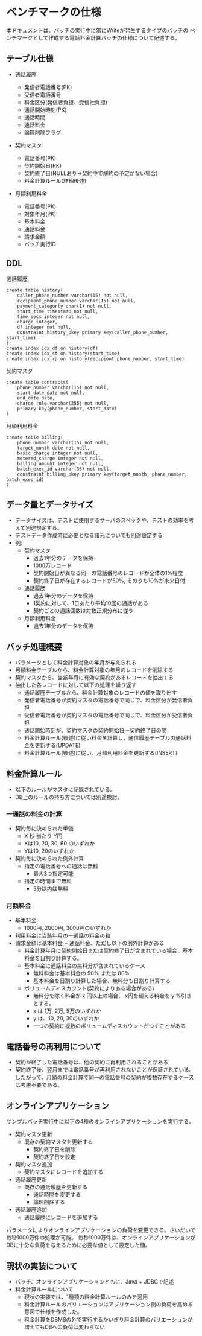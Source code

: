 # ベンチマークの仕様

本ドキュメントは、バッチの実行中に常にWriteが発生するタイプのバッチの
ベンチマークとして作成する電話料金計算バッチの仕様について記述する。

## テーブル仕様

* 通話履歴
  - 発信者電話番号(PK)
  - 受信者電話番号
  - 料金区分(発信者負担、受信社負担)
  - 通話開始時刻(PK)
  - 通話時間
  - 通話料金
  - 論理削除フラグ

* 契約マスタ
  - 電話番号(PK)
  - 契約開始日(PK)
  - 契約終了日(NULLあり->契約中で解約の予定がない場合)
  - 料金計算ルール(詳細後述)

* 月額利用料金
  - 電話番号(PK)
  - 対象年月(PK)
  - 基本料金
  - 通話料金
  - 請求金額
  - バッチ実行ID

## DDL

通話履歴
```
create table history(
    caller_phone_number varchar(15) not null,
    recipient_phone_number varchar(15) not null,
    payment_categorty char(1) not null,
    start_time timestamp not null,
    time_secs integer not null,
    charge integer,
    df integer not null,
    constraint history_pkey primary key(caller_phone_number, start_time)
)
create index idx_df on history(df)
create index idx_st on history(start_time)
create index idx_rp on history(recipient_phone_number, start_time)
```

契約マスタ
```
create table contracts(
    phone_number varchar(15) not null,
    start_date date not null,
    end_date date,
    charge_rule varchar(255) not null,
    primary key(phone_number, start_date)
)

```

月額利用料金
```
create table billing(
    phone_number varchar(15) not null,
    target_month date not null,
    basic_charge integer not null,
    metered_charge integer not null,
    billing_amount integer not null,
    batch_exec_id varchar(36) not null,
    constraint billing_pkey primary key(target_month, phone_number, batch_exec_id)
)
```


## データ量とデータサイズ

* データサイズは、テストに使用するサーバのスペックや、テストの効率を考えて別途規定する。
* テストデータ作成時に必要となる諸元についても別途設定する
* 例:
  - 契約マスタ
    * 過去1年分のデータを保持
    * 1000万レコード
    * 契約開始日が異なる同一の電話番号のレコードが全体の1%程度
    * 契約終了日が存在するレコードが50%, そのうち10%が未来日付
  - 通話履歴
    * 過去1年分のデータを保持
    * 1契約に対して、1日あたり平均10回の通話がある
    * 契約ごとの通話回数は対数正規分布に従う
  - 月額利用料金
    * 過去1年分のデータを保持


## バッチ処理概要

* パラメータとして料金計算対象の年月が与えられる
* 月額料金テーブルから、料金計算対象の年月のレコードを削除する
* 契約マスタから、当該年月に有効な契約があるレコードを抽出する
* 抽出した各レコードに対して以下の処理を繰り返す
  - 通話履歴テーブルから、料金計算対象のレコードの値を取り出す
   * 発信者電話番号が契約マスタの電話番号で同じで、料金区分が発信者負担
   * 受信者電話番号が契約マスタの電話番号で同じで、料金区分が受信者負担
   * 通話開始時刻が、契約マスタの契約開始日～契約終了日の間
  - 料金計算ルール(後述)に従い料金を計算し、通信履歴テーブルの通話料金を更新する(UPDATE)
  - 料金計算ルール(後述)に従い、月額利用料金を更新する(INSERT)


## 料金計算ルール

* 以下のルールがマスタに記録されている。
* DB上のルールの持ち方については別途検討。

### 一通話の料金の計算

* 契約毎に決められた単価 
  - X 秒 当たり Y円
  - Xは10, 20, 30, 60 のいずれか
  - Yは10, 20のいずれか
* 契約毎に決められた例外計算
  - 指定の電話番号への通話は無料
    * 最大3つ指定可能
  - 指定の時間まで無料
    * 5分以内は無料

### 月額料金

* 基本料金
  - 1000円, 2000円, 3000円のいずれか
* 利用料金は当該年月の一通話の料金の和
* 請求金額は基本料金 + 通話料金、ただし以下の例外計算がある
  - 料金計算年月に契約開始日または契約終了日が含まれている場合、基本料金を日割り計算する。
  - 基本料金に通話料金の無料分が含まれているケース
    * 無料料金は基本料金の 50% または 80%
    * 基本料金を日割り計算した場合、無料分も日割り計算する
  - ボリュームディスカウント(契約によりある場合がある)
    * 無料分を除く料金が x 円以上の場合、 x円を超える料金を y %引きとする。
    * x は 1万, 2万, 5万のいずれか
    * y は、10, 20, 30のいずれか
    * 一つの契約に複数のボリュームディスカウントがつくことがある

## 電話番号の再利用について

* 契約が終了した電話番号は、他の契約に再利用されることがある
* 契約終了後、翌月までは電話番号が再利用されないことが保証されている。したがって、月額の料金計算で同一の電話番号の契約が複数存在するケースは考慮不要である。

## オンラインアプリケーション

サンプルバッチ実行中に以下の4種のオンラインアプリケーションを実行する。

* 契約マスタ更新
  - 既存の契約マスタを更新する
    - 契約終了日を削除
    - 契約終了日を設定
* 契約マスタ追加
  - 契約マスタにレコードを追加する
* 通話履歴更新
  - 既存の通話履歴を更新する
    - 通話時間を変更する
    - 論理削除する
* 通話履歴追加
  - 通話履歴にレコードを追加する

パラメータによりオンラインアプリケーションの負荷を変更できる。さいだいで毎秒1000万件の処理が可能。
毎秒1000万件は、オンラインアプリケーションがDBに十分な負荷を与えるために必要な値として設定した値。

## 現状の実装について

* バッチ、オンラインアプリケーションともに、Java + JDBCで記述
* 料金計算ルールについて
  * 現状の実装では、1種類の料金計算ルールのみを適用
  * 料金計算ルールのバリエーションはアプリケーション側の負荷を高める意図で仕様を作成した。
  * 料金計算をDBMSの外で実行するかいぎり料金計算のバリエーションが増えてもDBへの負荷は変わらない
